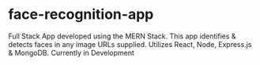 # face-recognition-app

Full Stack App developed using the MERN Stack. This app identifies &amp; detects faces in any image URLs supplied.
Utilizes React, Node, Express.js & MongoDB. Currently in Development
